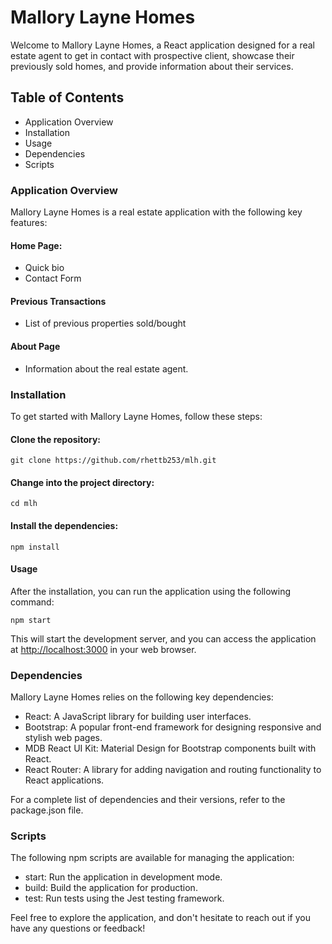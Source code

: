 # Mallory Layne Homes

Welcome to Mallory Layne Homes, a React application designed for a real estate agent to get in contact with prospective client, showcase their previously sold homes, and provide information about their services.

## Table of Contents

- Application Overview
- Installation
- Usage
- Dependencies
- Scripts

### Application Overview

Mallory Layne Homes is a real estate application with the following key features:

#### Home Page:

- Quick bio
- Contact Form

#### Previous Transactions

- List of previous properties sold/bought

#### About Page

- Information about the real estate agent.

### Installation

To get started with Mallory Layne Homes, follow these steps:

#### Clone the repository:

```git clone https://github.com/rhettb253/mlh.git```

#### Change into the project directory:

```cd mlh```

#### Install the dependencies:

```npm install```

#### Usage

After the installation, you can run the application using the following command:

```npm start```

This will start the development server, and you can access the application at <http://localhost:3000> in your web browser.

### Dependencies

Mallory Layne Homes relies on the following key dependencies:

- React: A JavaScript library for building user interfaces.
- Bootstrap: A popular front-end framework for designing responsive and stylish web pages.
- MDB React UI Kit: Material Design for Bootstrap components built with React.
- React Router: A library for adding navigation and routing functionality to React applications.

For a complete list of dependencies and their versions, refer to the package.json file.

### Scripts
The following npm scripts are available for managing the application:

- start: Run the application in development mode.
- build: Build the application for production.
- test: Run tests using the Jest testing framework.

Feel free to explore the application, and don't hesitate to reach out if you have any questions or feedback!